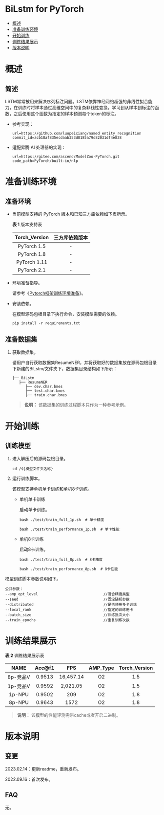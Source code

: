 # BiLstm for PyTorch

-   [概述](概述.md)
-   [准备训练环境](准备训练环境.md)
-   [开始训练](开始训练.md)
-   [训练结果展示](训练结果展示.md)
-   [版本说明](版本说明.md)


# 概述

## 简述
LSTM常常被用来解决序列标注问题。LSTM依靠神经网络超强的非线性拟合能力，在训练时将样本通过高维空间中的复杂非线性变换，学习到从样本到标注的函数，之后使用这个函数为指定的样本预测每个token的标注。

- 参考实现：

  ```
  url=https://github.com/luopeixiang/named_entity_recognition
  commit_id=acb18af835ecdaab353d8185a79d82031df4e828
  ```

- 适配昇腾 AI 处理器的实现：

  ```
  url=https://gitee.com/ascend/ModelZoo-PyTorch.git
  code_path=PyTorch/built-in/nlp
  ```

# 准备训练环境

## 准备环境

- 当前模型支持的 PyTorch 版本和已知三方库依赖如下表所示。

  **表 1**  版本支持表

  | Torch_Version      | 三方库依赖版本                                 |
  | :--------: | :----------------------------------------------------------: |
  | PyTorch 1.5 | - |
  | PyTorch 1.8 | - |
  | PyTorch 1.11   | - |
  | PyTorch 2.1   | - |

- 环境准备指导。

  请参考《[Pytorch框架训练环境准备](https://www.hiascend.com/document/detail/zh/ModelZoo/pytorchframework/ptes)》。
  
- 安装依赖。

  在模型源码包根目录下执行命令，安装模型需要的依赖。
  ```
  pip install -r requirements.txt
  ```

## 准备数据集

1. 获取数据集。

   请用户自行获取数据集ResumeNER，并将获取好的数据集放在源码包根目录下新建的BiLstm/文件夹下，数据集目录结构如下所示：

   ```
   ├── BiLstm
      ├── ResumeNER
         ├── dev.char.bmes               
         ├── test.char.bmes
         ├── train.char.bmes
   ```
   > **说明：** 
   >该数据集的训练过程脚本只作为一种参考示例。

# 开始训练

## 训练模型

1. 进入解压后的源码包根目录。

   ```
   cd /${模型文件夹名称} 
   ```

2. 运行训练脚本。

   该模型支持单机单卡训练和单机8卡训练。

   - 单机单卡训练

     启动单卡训练。

     ```
     bash ./test/train_full_1p.sh  # 单卡精度
     
     bash ./test/train_performance_1p.sh  # 单卡性能
     ```

   - 单机8卡训练

     启动8卡训练。

     ```
     bash ./test/train_full_8p.sh  # 8卡精度
     
     bash ./test/train_performance_8p.sh  # 8卡性能
     ```


模型训练脚本参数说明如下。

```
公共参数：
--amp_opt_level                              //混合精度类型
--seed                                       //固定随机参数 
--distributed                                //是否使用多卡训练
--local_rank                                 //指定的训练用卡
--batch_size                                 //训练批次大小
--train_epochs                               //重复训练次数
```

# 训练结果展示

**表 2**  训练结果展示表

| NAME   | Acc@f1 |       FPS |  AMP_Type | Torch_Version |
|:------:|:------:|:---------:|:------:|:------:|
| 8p-竞品V | 0.9513 | 16,457.14 | O2 | 1.5 |
| 1p-竞品V | 0.9592 |  2,021.05 |        O2 |     1.5 |
|  1p-NPU  | 0.9502 |    209    |    O2    |   1.8 |
|  8p-NPU  | 0.9643 |   1572    |    O2    |    1.8 |

> **说明：** 
   >该模型的性能评测需带cache或者开启二进制。

# 版本说明

## 变更

2023.02.14：更新readme，重新发布。

2022.09.16：首次发布。

## FAQ

无。
